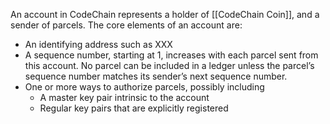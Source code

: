 An account in CodeChain represents a holder of [[CodeChain Coin]], and a sender of parcels. The core elements of an account are:

* An identifying address such as XXX
* A sequence number, starting at 1, increases with each parcel sent from this account. No parcel can be included in a ledger unless the parcel’s sequence number matches its sender’s next sequence number.
* One or more ways to authorize parcels, possibly including
  * A master key pair intrinsic to the account
  * Regular key pairs that are explicitly registered
